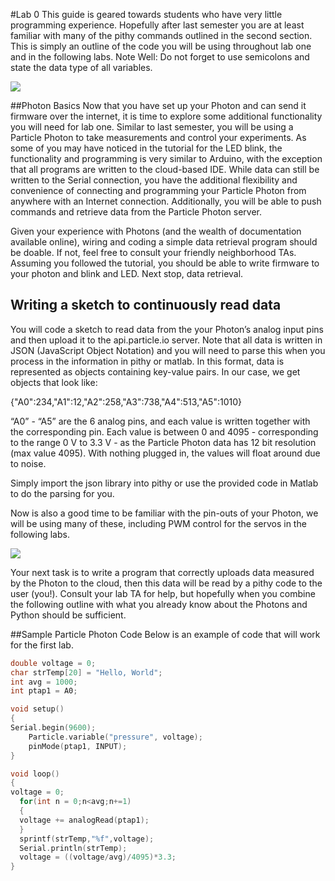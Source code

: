 #Lab 0
This guide is geared towards students who have very little programming experience. Hopefully after last semester you are at least familiar with many of the pithy commands outlined in the second section. This is simply an outline of the code you will be using throughout lab one and in the following labs. Note Well: Do not forget to use semicolons and state the data type of all variables.


![](https://www-assets.particle.io/images/Photon-wo-Headers-WiFi-Module-sideview-resized_640x480.png)

##Photon Basics
Now that you have set up your Photon and can send it firmware over the internet, it is time to explore some additional functionality you will need for lab one.
Similar to last semester, you will be using a Particle Photon to take measurements and control your experiments. As some of you may have noticed in the tutorial for the LED blink, the functionality and programming is very similar to Arduino, with the exception that all programs are written to the cloud-based IDE. While data can still be written to the Serial connection, you have the additional flexibility and convenience of connecting and programming your Particle Photon from anywhere with an Internet connection. Additionally, you will be able to push commands and retrieve data from the Particle Photon server.

Given your experience with Photons (and the wealth of documentation available online), wiring and coding a simple data retrieval program should be doable. If not, feel free to consult your friendly neighborhood TAs. Assuming you followed the tutorial, you should be able to write firmware to your photon and blink and LED. Next stop, data retrieval.

## Writing a sketch to continuously read data

You will code a sketch to read data from the your Photon’s analog input pins and then upload it to the api.particle.io server. Note that all data is written in JSON (JavaScript Object Notation) and you will need to parse this when you process in the information in pithy or matlab. In this format, data is represented as objects containing key-value pairs. In our case, we get objects that look like:

{"A0":234,"A1":12,"A2":258,"A3":738,"A4":513,"A5":1010}

“A0” - “A5” are the 6 analog pins, and each value is written together with the corresponding pin. Each value is between 0 and 4095 - corresponding to the range 0 V to 3.3 V - as the Particle Photon data has 12 bit resolution (max value 4095). With nothing plugged in, the values will float around due to noise.

Simply import the json library into pithy or use the provided code in Matlab to do the parsing for you.

Now is also a good time to be familiar with the pin-outs of your Photon, we will be using many of these, including PWM control for the servos in the following labs.

![](https://community.particle.io/uploads/default/original/b/0/b034c15ddff602da98496b171cccc522aac9fcc8.png)

Your next task is to write a program that correctly uploads data measured by the Photon to the cloud, then this data will be read by a pithy code to the user (you!). Consult your lab TA for help, but hopefully when you combine the following outline with what you already know about the Photons and Python should be sufficient.

##Sample Particle Photon Code
Below is an example of code that will work for the first lab. 
```c
double voltage = 0;
char strTemp[20] = "Hello, World";
int avg = 1000;
int ptap1 = A0;

void setup()
{
Serial.begin(9600);
    Particle.variable("pressure", voltage);
    pinMode(ptap1, INPUT);
}

void loop()
{
voltage = 0;
  for(int n = 0;n<avg;n+=1)
  {
  voltage += analogRead(ptap1);
  }
  sprintf(strTemp,"%f",voltage);
  Serial.println(strTemp);
  voltage = ((voltage/avg)/4095)*3.3;
}
```
